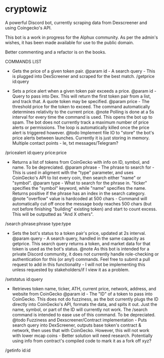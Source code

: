 # cryptowiz
A powerful Discord bot, currently scraping data from Dexscreener and using Coingecko's API. 

This bot is a work in progress for the Alphux community.
As per the admin's wishes, it has been made available for use to the public domain.

Better commenting and a refactor is on the books. 

COMMANDS LIST

 * Gets the price of a given token pair. 
@param id - A search query - This is plugged into DexScreener and scraped for the best match.
/getprice id:query

 * Sets a price alert when a given token pair exceeds a price. 
@param id - Query to pass into Dex. This will return the first token pair from a list, and track that. A quote token may be specified.
@param price - The threshold price for the token to exceed. The command automatically determines relativity to the current price. 
@note Polling is done at a 5s interval for every time the command is used. This opens the bot up to spam. The bot does not currently track a maximum number of price alerts or permissions. The loop is automatically killed once the price alert is triggered however. 
@todo Implement file IO to "store" the bot's price alerts between launches.  Currently it is just storing in memory. Multiple contact points - Ie, txt messages/Telegram?

/pricealert id:query price:price

 * Returns a list of tokens from CoinGecko with info on ID, symbol, and name. To be depreciated.
@param phrase - The phrase to search for - This is used in aligment with the "type" parameter, and uses CoinGecko's API to list every coin, then search either "name" or "symbol". 
@param type - What to search for the phrase in. "ticker" specifies the "symbol" keyword, while "name" specifies the name. Returns positive if the phrase has an index in the search category.  
@note "overflow" value is hardcoded at 500 chars - Command will automatically cut off once the message body reaches 500 chars (but not before finishing "building" existing token) and start to count excess. This will be outputted as "And X others".

/search phrase:phrase type:type

 * Sets the bot's status to a token pair's price, updated at 2s interval. 
@param query - A search query, handled in the same capacity as getprice. This search query returns a token, and market data for that token is used as the bot's status.
@note As this bot is intended for a private Discord community, it does not currently handle role-checking or authentication for this (or any!) commands. Feel free to submit a pull request to add in this functionality - I will not be implementing this unless requested by stakeholders/if I view it as a problem.

/setstatus id:query

 * Retrieves token name, ticker, ATH, current price, network, address, and website from CoinGecko
@param id - The "ID" of a token to pass into CoinGecko. This does not do fuzziness, as the bot currently plugs the ID directly into CoinGecko's API, formats the data, and spits it out. Just the name, symbol, or part of the ID will currently not work. The /search command is intended to ease use of this command. To be depreciated. 
@todo Fuzziness and Dexscreener/Contract implementation - Puts search query into DexScreener, outputs base token's contract & network, then uses that with CoinGecko. However, this will not work with lower mcap coins - Better solution will need research. Potentially using info from contract's compiled code to mark it as a fork off xyz?

/getinfo id:id

